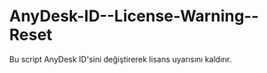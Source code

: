# AnyDesk-ID--License-Warning--Reset
Bu script AnyDesk ID'sini değiştirerek lisans uyarısını kaldırır.
